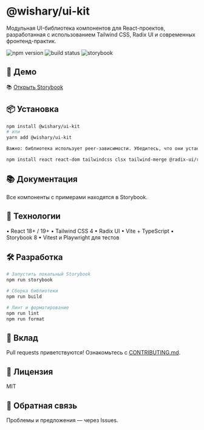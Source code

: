 # @wishary/ui-kit

Модульная UI-библиотека компонентов для React-проектов, разработанная с использованием Tailwind CSS, Radix UI и современных фронтенд-практик.

![npm version](https://img.shields.io/npm/v/@wishary/ui-kit?label=@wishary/ui-kit)
![build status](https://github.com/ashenoooone/wishary-ui-kit/actions/workflows/release.yml/badge.svg)
![storybook](https://img.shields.io/badge/storybook-online-purple)

## 🚀 Демо

📚 [Открыть Storybook](https://ashenoooone.github.io/wishary-ui-kit/)

## 📦 Установка

```bash
npm install @wishary/ui-kit
# или
yarn add @wishary/ui-kit

Важно: библиотека использует peer-зависимости. Убедитесь, что они установлены в вашем проекте:

npm install react react-dom tailwindcss clsx tailwind-merge @radix-ui/react-dialog
```

## 📚 Документация

Все компоненты с примерами находятся в Storybook.

## 🧩 Технологии

• React 18+ / 19+
• Tailwind CSS 4
• Radix UI
• Vite + TypeScript
• Storybook 8
• Vitest и Playwright для тестов

## 🛠 Разработка

```bash
# Запустить локальный Storybook
npm run storybook

# Сборка библиотеки
npm run build

# Линт и форматирование
npm run lint
npm run format
```

## 🤝 Вклад

Pull requests приветствуются! Ознакомьтесь с [CONTRIBUTING.md](./CONTRIBUTING.md).

## 📄 Лицензия

MIT

## 🐛 Обратная связь

Проблемы и предложения — через Issues.
